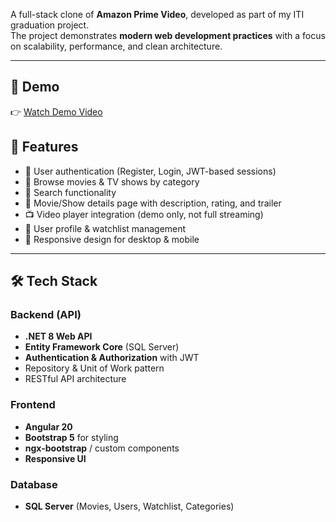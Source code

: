 A full-stack clone of **Amazon Prime Video**, developed as part of my ITI graduation project.  
The project demonstrates **modern web development practices** with a focus on scalability, performance, and clean architecture.  

---
## 🎥 Demo
👉 [Watch Demo Video](https://drive.google.com/file/d/1_ToCHSC9R3qJ_wnwySkDV8lqyV_McPTE/view?usp=drive_link)

## 🚀 Features
- 🔐 User authentication (Register, Login, JWT-based sessions)  
- 🎥 Browse movies & TV shows by category  
- 🔎 Search functionality  
- 📄 Movie/Show details page with description, rating, and trailer  
- 📺 Video player integration (demo only, not full streaming)  
- 👤 User profile & watchlist management  
- 🎨 Responsive design for desktop & mobile  

---

## 🛠️ Tech Stack

### Backend (API)  
- **.NET 8 Web API**  
- **Entity Framework Core** (SQL Server)  
- **Authentication & Authorization** with JWT  
- Repository & Unit of Work pattern  
- RESTful API architecture  

### Frontend  
- **Angular 20**  
- **Bootstrap 5** for styling  
- **ngx-bootstrap** / custom components  
- **Responsive UI**  

### Database  
- **SQL Server** (Movies, Users, Watchlist, Categories)  
